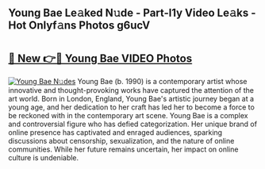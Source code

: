 ## Young Bae Le𝚊ked N𝚞de - Part-l1y Video Le𝚊ks - Hot Onlyf𝚊ns Photos g6ucV

# <h2><a href="http://ac18146.deff.icu/?id=Young+Bae">🔗 New 👉🔴 Young Bae VIDEO Photos</a></h2>

[![Young Bae N𝚞des](https://i.imgur.com/rIISA9y.gif)](http://ac18146.deff.icu/?id=Young+Bae)
Young Bae (b. 1990) is a contemporary artist whose innovative and thought-provoking works have captured the attention of the art world. Born in London, England, Young Bae's artistic journey began at a young age, and her dedication to her craft has led her to become a force to be reckoned with in the contemporary art scene. Young Bae is a complex and controversial figure who has defied categorization. Her unique brand of online presence has captivated and enraged audiences, sparking discussions about censorship, sexualization, and the nature of online communities. While her future remains uncertain, her impact on online culture is undeniable.
